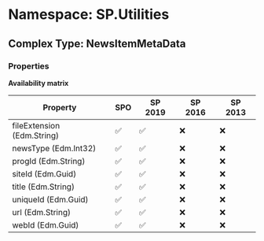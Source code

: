 # Namespace: SP.Utilities

## Complex Type: NewsItemMetaData

### Properties

**Availability matrix**

Property | SPO | SP 2019 | SP 2016 | SP 2013
----------|-----|---------|---------|--------
fileExtension (Edm.String) | ✅ | ✅ | ❌ | ❌
newsType (Edm.Int32) | ✅ | ✅ | ❌ | ❌
progId (Edm.String) | ✅ | ✅ | ❌ | ❌
siteId (Edm.Guid) | ✅ | ✅ | ❌ | ❌
title (Edm.String) | ✅ | ✅ | ❌ | ❌
uniqueId (Edm.Guid) | ✅ | ✅ | ❌ | ❌
url (Edm.String) | ✅ | ✅ | ❌ | ❌
webId (Edm.Guid) | ✅ | ✅ | ❌ | ❌
